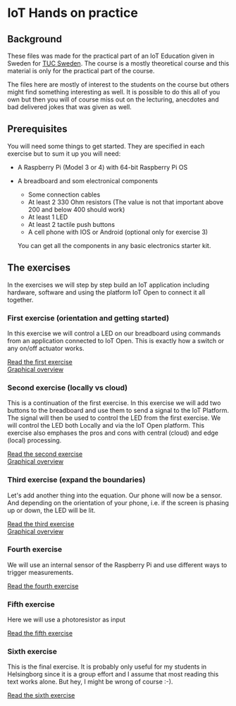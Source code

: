 # IoT Hands on practice

## Background

These files was made for the practical part of an IoT Education given in Sweden for [TUC Sweden](https://www.tucsweden.se/). The course is a mostly theoretical course and this material is only for the practical part of the course.

The files here are mostly of interest to the students on the course but others might find something interesting as well. It is possible to do this all of you own but then you will of course miss out on the lecturing, anecdotes and bad delivered jokes that was given as well.

## Prerequisites

You will need some things to get started. They are specified in each exercise but to sum it up you will need:

- A Raspberry Pi (Model 3 or 4) with 64-bit Raspberry Pi OS
- A breadboard and som electronical components
  - Some connection cables
  - At least 2 330 Ohm resistors (The value is not that important above 200 and below 400 should work)
  - At least 1 LED
  - At least 2 tactile push buttons
  - A cell phone with IOS or Android (optional only for exercise 3)

  You can get all the components in any basic electronics starter kit.

## The exercises

In the exercises we will step by step build an IoT application including hardware, software and using the platform IoT Open to connect it all together.

### First exercise (orientation and getting started)

In this exercise we will control a LED on our breadboard using commands from an application connected to IoT Open. This is exactly how a switch or any on/off actuator works.

[Read the first exercise](/exercises/exercise-1.md)  
[Graphical overview](https://github.com/mrejas/edu-iot-hands-on/raw/main/images/exercise-1-board.webp)

### Second exercise (locally vs cloud)

This is a continuation of the first exercise. In this exercise we will add two buttons to the breadboard and use them to send a signal to the IoT Platform. The signal will then be used to control the LED from the first exercise. We will control the LED both Locally and via the IoT Open platform. This exercise also emphases the pros and cons with central (cloud) and edge (local) processing.

[Read the second exercise](/exercises/exercise-2.md)  
[Graphical overview](https://github.com/mrejas/edu-iot-hands-on/raw/main/images/exercise-2-board.webp)

### Third exercise (expand the boundaries)

Let's add another thing into the equation. Our phone will now be a sensor. And depending on the orientation of your phone, i.e. if the screen is phasing up or down, the LED will be lit.

[Read the third exercise](/exercises/exercise-3.md)  
[Graphical overview](https://github.com/mrejas/edu-iot-hands-on/raw/main/images/exercise-3-board.webp)

### Fourth exercise

 We will use an internal sensor of the Raspberry Pi and use different ways to trigger measurements.

[Read the fourth exercise](/exercises/exercise-4.md)

### Fifth exercise

Here we will use a photoresistor as input

[Read the fifth exercise](/exercises/exercise-5.md)

### Sixth exercise

This is the final exercise. It is probably only useful for my students in Helsingborg since it is a group effort and I assume that most reading this text works alone. But hey, I might be wrong of course :-).

[Read the sixth exercise](/exercises/exercise-6.md)